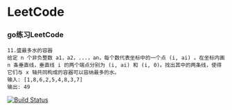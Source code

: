 # LeetCode
### go练习LeetCode
```
11.盛最多水的容器
给定 n 个非负整数 a1，a2，...，an，每个数代表坐标中的一个点 (i, ai) 。在坐标内画 n 条垂直线，垂直线 i 的两个端点分别为 (i, ai) 和 (i, 0)。找出其中的两条线，使得它们与 x 轴共同构成的容器可以容纳最多的水。
输入: [1,8,6,2,5,4,8,3,7]
输出: 49
```

[![Build Status](https://travis-ci.org/504807890/LeetCode.svg?branch=master)](https://travis-ci.org/504807890/LeetCode)
